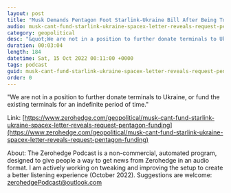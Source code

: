 ```yaml
---
layout: post
title: "Musk Demands Pentagon Foot Starlink-Ukraine Bill After Being Told To 'F**k Off' "
audio: musk-cant-fund-starlink-ukraine-spacex-letter-reveals-request-pentagon-funding-0
category: geopolitical
desc: "&quot;We are not in a position to further donate terminals to Ukraine, or fund the existing terminals for an indefinite period of time.&quot; "
duration: 00:03:04
length: 184
datetime: Sat, 15 Oct 2022 00:11:00 +0000
tags: podcast
guid: musk-cant-fund-starlink-ukraine-spacex-letter-reveals-request-pentagon-funding-0
order: 0
---
```

&quot;We are not in a position to further donate terminals to Ukraine, or fund the existing terminals for an indefinite period of time.&quot; 

Link: [https://www.zerohedge.com/geopolitical/musk-cant-fund-starlink-ukraine-spacex-letter-reveals-request-pentagon-funding](https://www.zerohedge.com/geopolitical/musk-cant-fund-starlink-ukraine-spacex-letter-reveals-request-pentagon-funding)

About: The Zerohedge Podcast is a non-commercial, automated program, designed to give people a way to get news from Zerohedge in an audio format.  I am actively working on tweaking and improving the setup to create a better listening experience (October 2022).  Suggestions are welcome: [zerohedgePodcast@outlook.com](mailto:zerohedgePodcast@outlook.com)